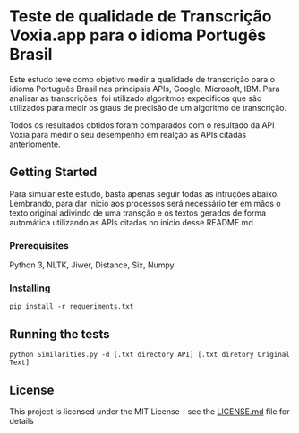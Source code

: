 # Teste de qualidade de Transcrição Voxia.app para o idioma Portugês Brasil

Este estudo teve como objetivo medir a qualidade de transcrição para o idioma Português Brasil nas principais APIs, Google, Microsoft, IBM. Para analisar as transcrições, foi utilizado algoritmos expecificos que são utilizados para medir os graus de precisão de um algoritmo de transcrição.

Todos os resultados obtidos foram comparados com o resultado da API Voxia para medir o seu desempenho em realção as APIs citadas anteriomente.
    

## Getting Started

Para simular este estudo, basta apenas seguir todas as intruções abaixo. Lembrando, para dar inicio aos processos será necessário ter em mãos o texto original adivindo de uma transção e os textos gerados de forma automática utilizando as APIs citadas no inicio desse README.md.

### Prerequisites

Python 3,
NLTK,
Jiwer,
Distance,
Six,
Numpy

### Installing

    pip install -r requeriments.txt

## Running the tests

    python Similarities.py -d [.txt directory API] [.txt diretory Original Text]

## License

This project is licensed under the MIT License - see the [LICENSE.md](LICENSE.md) file for details



